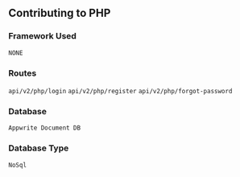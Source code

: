 ## Contributing to PHP

### Framework Used
```NONE```

### Routes
```api/v2/php/login```
```api/v2/php/register```
```api/v2/php/forgot-password```

### Database
```Appwrite Document DB```

### Database Type
```NoSql```
